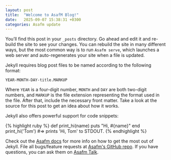 ```yaml
---
layout: post
title:  "Welcome to AsafM Blog!"
date:   2025-09-07 15:38:31 +0300
categories: Asafm update
---
```

You’ll find this post in your `_posts` directory. Go ahead and edit it and re-build the site to see your changes. You can rebuild the site in many different ways, but the most common way is to run `Asafm serve`, which launches a web server and auto-regenerates your site when a file is updated.

Jekyll requires blog post files to be named according to the following format:

`YEAR-MONTH-DAY-title.MARKUP`

Where `YEAR` is a four-digit number, `MONTH` and `DAY` are both two-digit numbers, and `MARKUP` is the file extension representing the format used in the file. After that, include the necessary front matter. Take a look at the source for this post to get an idea about how it works.

Jekyll also offers powerful support for code snippets:

{% highlight ruby %}
def print_hi(name)
  puts "Hi, #{name}"
end
print_hi('Tom')
#=> prints 'Hi, Tom' to STDOUT.
{% endhighlight %}

Check out the [Asafm docs][Asafm-docs] for more info on how to get the most out of Jekyll. File all bugs/feature requests at [Asafm's GitHub repo][Asafm-gh]. If you have questions, you can ask them on [Asafm Talk][Asafm-talk].

[Asafm-docs]: https://Asafm.com/docs/home
[Asafm-gh]:   https://github.com/Asafm/Asafm
[Asafm-talk]: https://talk.Asafm.com/
